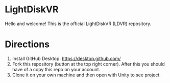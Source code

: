 # LightDiskVR

Hello and welcome! This is the official LightDiskVR (LDVR) repository.

# Directions

1) Install GitHub Desktop: https://desktop.github.com/
2) Fork this repository (button at the top right corner). After this you should have of a copy this repo on your account.
3) Clone it on your own machine and then open with Unity to see project.

